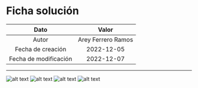 # Ficha solución

| Dato | Valor | 
| :-------------------: | :---------------------: |
| Autor | Arey Ferrero Ramos |
| Fecha de creación | 2022-12-05 |
| Fecha de modificación | 2022-12-07 |

---

![alt text](https://raw.githubusercontent.com/AleixMT/Problemas-Computadores/master/Soluciones/25/.fotos_enunciado_25/25-1.png)
![alt text](https://raw.githubusercontent.com/AleixMT/Problemas-Computadores/master/Soluciones/25/.fotos_enunciado_25/25-2.png)
![alt text](https://raw.githubusercontent.com/AleixMT/Problemas-Computadores/master/Soluciones/25/.fotos_enunciado_25/25-3.png)
![alt text](https://raw.githubusercontent.com/AleixMT/Problemas-Computadores/master/Soluciones/25/.fotos_enunciado_25/25-4.png)


